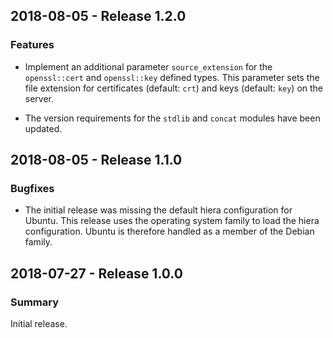 ## 2018-08-05 - Release 1.2.0

### Features

- Implement an additional parameter `source_extension` for the `openssl::cert` and `openssl::key` defined types. This parameter sets the file extension for certificates (default: `crt`) and keys (default: `key`) on the server.

- The version requirements for the `stdlib` and `concat` modules have been updated.

## 2018-08-05 - Release 1.1.0

### Bugfixes

- The initial release was missing the default hiera configuration for Ubuntu. This release uses the operating system family to load the hiera configuration. Ubuntu is therefore handled as a member of the Debian family.

## 2018-07-27 - Release 1.0.0

### Summary

Initial release.
